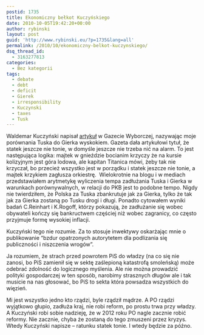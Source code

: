 ```yaml
---
postid: 1735
title: Ekonomiczny bełkot Kuczyńskiego
date: 2010-10-05T19:42:20+00:00
author: rybinski
layout: post
guid: 'http://www.rybinski.eu/?p=1735&lang=all'
permalink: /2010/10/ekonomiczny-belkot-kuczynskiego/
dsq_thread_id:
  - 3163277813
categories:
  - Bez kategorii
tags:
  - debate
  - debt
  - deficit
  - Gierek
  - irresponsibility
  - Kuczynski
  - taxes
  - Tusk
---
```

Waldemar Kuczyński napisał [artykuł](http://wyborcza.pl/1,75515,8467450,Ten_statek_jeszcze_nie_tonie.html) w Gazecie Wyborczej, nazywając moje porównania Tuska do Gierka wyskokiem. Gazeta dała artykułowi tytuł, że statek jeszcze nie tonie, w domyśle jeszcze nie trzeba nić na alarm. To jest następująca logika: majtek w gnieździe bocianim krzyczy że na kursie kolizyjnym jest góra lodowa, ale kapitan Titanica mówi, żeby tak nie krzyczał, bo przecież wszystko jest w porządku i statek jeszcze nie tonie, a majtek krzykiem zagłusza orkiestrę.  Wielokrotnie na blogu i w mediach przedstawiałem arytmetykę wyliczenia tempa zadłużania Tuska i Gierka w warunkach porównywalnych, w relacji do PKB jest to podobne tempo. Nigdy nie twierdziłem, że Polska za Tuska zbankrutuje jak za Gierka, tylko że tak jak za Gierka zostaną po Tusku drogi i długi. Ponadto cytowałem wyniki badań C.Reinhart i K.Rogoff, którzy pokazują, że zadłużanie się wobec obywateli kończy się bankructwem częściej niż wobec zagranicy, co często przyjmuje formę wysokiej inflacji.

Kuczyński tego nie rozumie. Za to stosuje inwektywy oskarżając mnie o publikowanie “bzdur opatrzonych autorytetem dla podlizania się publiczności i niszczenia wrogów”.

Ja rozumiem, że strach przed powrotem PiS do władzy (na co się nie zanosi, bo PiS zamienił się w sektę zaślepioną katastrofą smoleńską) może odebrać zdolność do logicznego myślenia. Ale nie można prowadzić polityki gospodarczej w ten sposób, narobimy strasznych długów ale i tak musicie na nas głosować, bo PiS to sekta która powsadza wszystkich do więzień.

Mi jest wszystko jedno kto rządzi, byle rządził mądrze. A PO rządzi wyjątkowo głupio, zadłuża kraj, nie robi reform, po prostu trwa przy władzy. A Kuczyński robi sobie nadzieję, że w 2012 roku PO nagle zacznie robić reformy. Nie zacznie, chyba że zostaną do tego zmuszeni przez kryzys. Wtedy Kuczyński napisze – ratunku statek tonie. I wtedy będzie za późno.

<div>
  <div style="border: medium none; overflow: hidden; color: #000000; background-color: transparent; text-align: left; text-decoration: none;">
    <span><br /> <a style="color: #003399;" href="http://wyborcza.pl/1,75515,8467450,Ten_statek_jeszcze_nie_tonie.html#ixzz11VTR9z7V"><br /> </a></span>
  </div>
</div>
